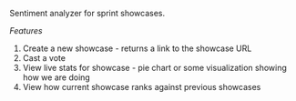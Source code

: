 Sentiment analyzer for sprint showcases.

*Features*

1. Create a new showcase - returns a link to the showcase URL
2. Cast a vote
3. View live stats for showcase - pie chart or some visualization showing how we are doing
4. View how current showcase ranks against previous showcases